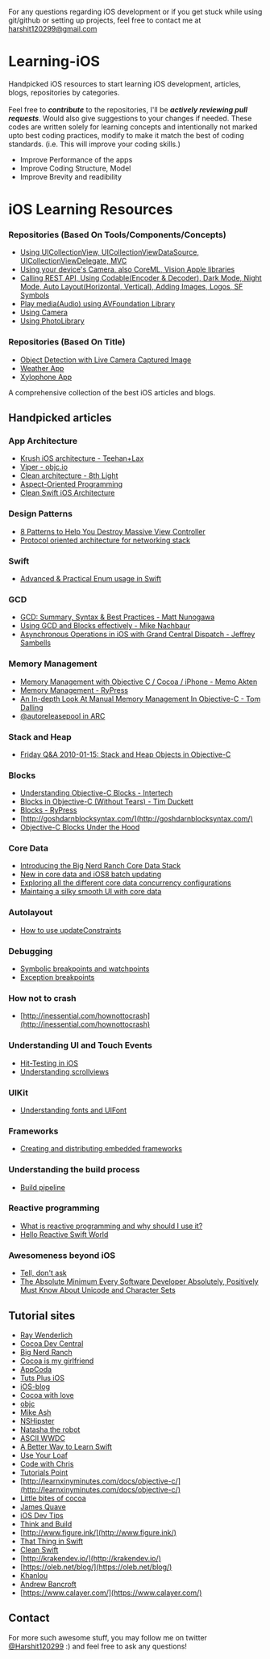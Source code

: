For any questions regarding iOS development or if you get stuck while using git/github or setting up projects, feel free to contact me at harshit120299@gmail.com </br>

# Learning-iOS
Handpicked iOS resources to start learning iOS development, articles, blogs, repositories by categories. <br/><br/>
Feel free to _**contribute**_ to the repositories, I'll be _**actively reviewing pull requests**_. Would also give suggestions to your changes if needed.
These codes are written solely for learning concepts and intentionally not marked upto best coding practices, modify to make it match the best of coding standards. (i.e. This will improve your coding skills.)

- Improve Performance of the apps
- Improve Coding Structure, Model
- Improve Brevity and readibility

# iOS Learning Resources

### Repositories (Based On Tools/Components/Concepts)
- [Using UICollectionView, UICollectionViewDataSource, UICollectionViewDelegate, MVC](https://github.com/jharsh1202/UICollectionAssignment-iOS)
- [Using your device's Camera, also CoreML, Vision Apple libraries](https://github.com/jharsh1202/Object-Recognition-iOS)
- [Calling REST API, Using Codable(Encoder & Decoder), Dark Mode, Night Mode, Auto Layout(Horizontal, Vertical), Adding Images, Logos, SF Symbols](https://github.com/jharsh1202/mausome-iOS)
- [Play media(Audio) using AVFoundation Library](https://github.com/jharsh1202/xylophone-iOS)
- [Using Camera](https://github.com/jharsh1202/Camera-iOS)
- [Using PhotoLibrary](https://github.com/jharsh1202/PhotoLibrary-iOS)

### Repositories (Based On Title)
- [Object Detection with Live Camera Captured Image](https://github.com/jharsh1202/Object-Recognition-iOS)
- [Weather App](https://github.com/jharsh1202/mausome-iOS)
- [Xylophone App](https://github.com/jharsh1202/xylophone-iOS)

A comprehensive collection of the best iOS articles and blogs.
<br/>
## Handpicked articles
### App Architecture
- [Krush iOS architecture - Teehan+Lax](http://www.teehanlax.com/blog/krush-ios-architecture/)
- [Viper - objc.io](http://www.objc.io/issue-13/viper.html)
- [Clean architecture - 8th Light](http://blog.8thlight.com/uncle-bob/2011/11/22/Clean-Architecture.html)
- [Aspect-Oriented Programming](http://artsy.github.io/blog/2014/08/04/aspect-oriented-programming-and-aranalytics/)
- [Clean Swift iOS Architecture](http://clean-swift.com/clean-swift-ios-architecture/)

### Design Patterns
- [8 Patterns to Help You Destroy Massive View Controller](http://khanlou.com/2014/09/8-patterns-to-help-you-destroy-massive-view-controller/)
- [Protocol oriented architecture for networking stack](http://www.marisibrothers.com/2016/07/protocol-oriented-loading-of-resources.html)

### Swift
- [Advanced & Practical Enum usage in Swift](https://appventure.me/2015/10/17/advanced-practical-enum-examples/)

### GCD
- [GCD: Summary, Syntax & Best Practices - Matt Nunogawa](http://amattn.com/p/grand_central_dispatch_gcd_summary_syntax_best_practices.html)
- [Using GCD and Blocks effectively - Mike Nachbaur](http://nachbaur.com/blog/using-gcd-and-blocks-effectively)
- [Asynchronous Operations in iOS with Grand Central Dispatch - Jeffrey Sambells](http://jeffreysambells.com/2013/03/01/asynchronous-operations-in-ios-with-grand-central-dispatch)

### Memory Management
- [Memory Management with Objective C / Cocoa / iPhone - Memo Akten](http://memo.tv/archive/memory_management_with_objective_c_cocoa_iphone)
- [Memory Management - RyPress](http://rypress.com/tutorials/objective-c/memory-management)
- [An In-depth Look At Manual Memory Management In Objective-C - Tom Dalling](http://www.tomdalling.com/blog/cocoa/an-in-depth-look-at-manual-memory-management-in-objective-c/)
- [@autoreleasepool in ARC](http://imnotyourson.com/autoreleasepool-in-arc/)

### Stack and Heap
- [Friday Q&A 2010-01-15: Stack and Heap Objects in Objective-C](https://www.mikeash.com/pyblog/friday-qa-2010-01-15-stack-and-heap-objects-in-objective-c.html)

### Blocks
- [Understanding Objective-C Blocks - Intertech](http://www.intertech.com/Blog/understanding-objective-c-blocks/)
- [Blocks in Objective-C (Without Tears) - Tim Duckett](http://adoptioncurve.net/archives/2013/02/blocks-in-objective-c-without-tears/)
- [Blocks - RyPress](http://rypress.com/tutorials/objective-c/blocks)
- [http://goshdarnblocksyntax.com/](http://goshdarnblocksyntax.com/)
- [Objective-C Blocks Under the Hood](http://albertodebortoli.com/blog/2013/04/21/objective-c-blocks-under-the-hood/)

### Core Data
- [Introducing the Big Nerd Ranch Core Data Stack](https://www.bignerdranch.com/blog/introducing-the-big-nerd-ranch-core-data-stack/)
- [New in core data and iOS8 batch updating](https://www.bignerdranch.com/blog/new-in-core-data-and-ios-8-batch-updating/)
- [Exploring all the different core data concurrency configurations](https://blog.codecentric.de/en/2014/11/concurrency-coredata/)
- [Maintaing a silky smooth UI with core data](https://medium.com/soundwave-stories/core-data-cffe22efe716)

### Autolayout
- [How to use updateConstraints](https://oleb.net/blog/2015/08/how-to-use-updateconstraints/)

### Debugging
- [Symbolic breakpoints and watchpoints](https://www.bignerdranch.com/blog/xcode-breakpoint-wizardry/)
- [Exception breakpoints](http://blog.manbolo.com/2012/01/23/xcode-tips-1-break-on-exceptions)

### How not to crash
- [http://inessential.com/hownottocrash](http://inessential.com/hownottocrash)

### Understanding UI and Touch Events
- [Hit-Testing in iOS](http://smnh.me/hit-testing-in-ios/)
- [Understanding scrollviews](https://www.objc.io/issues/3-views/scroll-view/)

### UIKit
- [Understanding fonts and UIFont](http://www.cyrilchandelier.com/understanding-fonts-and-uifont)

### Frameworks
- [Creating and distributing embedded frameworks](http://code.hootsuite.com/an-introduction-to-creating-and-distributing-embedded-frameworks-in-ios/)

### Understanding the build process
- [Build pipeline](https://www.bignerdranch.com/blog/manual-swift-understanding-the-swift-objective-c-build-pipeline/)

### Reactive programming
- [What is reactive programming and why should I use it?](https://www.cocoawithlove.com/blog/reactive-programming-what-and-why.html)
- [Hello Reactive Swift World](https://grillbiff.github.io/reactive_swift_part_1/)

### Awesomeness beyond iOS
- [Tell, don't ask](https://pragprog.com/articles/tell-dont-ask)
- [The Absolute Minimum Every Software Developer Absolutely, Positively Must Know About Unicode and Character Sets](http://www.joelonsoftware.com/articles/Unicode.html)

## Tutorial sites

- [Ray Wenderlich](http://www.raywenderlich.com)
- [Cocoa Dev Central](http://cocoadevcentral.com/) 
- [Big Nerd Ranch](https://www.bignerdranch.com/blog/categories/ios/)
- [Cocoa is my girlfriend](http://www.cimgf.com/)
- [AppCoda](http://www.appcoda.com/)
- [Tuts Plus iOS](http://code.tutsplus.com/categories/ios-sdk)
- [iOS-blog](http://ios-blog.co.uk/)
- [Cocoa with love](http://www.cocoawithlove.com/)
- [objc](http://www.objc.io/)
- [Mike Ash](https://www.mikeash.com/pyblog/)
- [NSHipster](http://nshipster.com/)
- [Natasha the robot](http://natashatherobot.com/)
- [ASCII WWDC](http://asciiwwdc.com/)
- [A Better Way to Learn Swift](https://thinkster.io/a-better-way-to-learn-swift/)
- [Use Your Loaf](http://useyourloaf.com/)
- [Code with Chris](http://codewithchris.com/)
- [Tutorials Point](http://www.tutorialspoint.com/objective_c/index.htm)
- [http://learnxinyminutes.com/docs/objective-c/](http://learnxinyminutes.com/docs/objective-c/)
- [Little bites of cocoa](http://littlebitesofcocoa.com/)
- [James Quave](http://jamesonquave.com/blog/)
- [iOS Dev Tips](http://iosdevtips.co/)
- [Think and Build](http://www.thinkandbuild.it/)
- [http://www.figure.ink/](http://www.figure.ink/)
- [That Thing in Swift](https://thatthinginswift.com/)
- [Clean Swift](http://clean-swift.com/)
- [http://krakendev.io/](http://krakendev.io/)
- [https://oleb.net/blog/](https://oleb.net/blog/)
- [Khanlou](http://khanlou.com/)
- [Andrew Bancroft](https://www.andrewcbancroft.com/category/software-development/ios-mac/swift/)
- [https://www.calayer.com/](https://www.calayer.com/)


## Contact
For more such awesome stuff, you may follow me on twitter [@Harshit120299](https://twitter.com/Harshit120299) :) and feel free to ask any questions!
